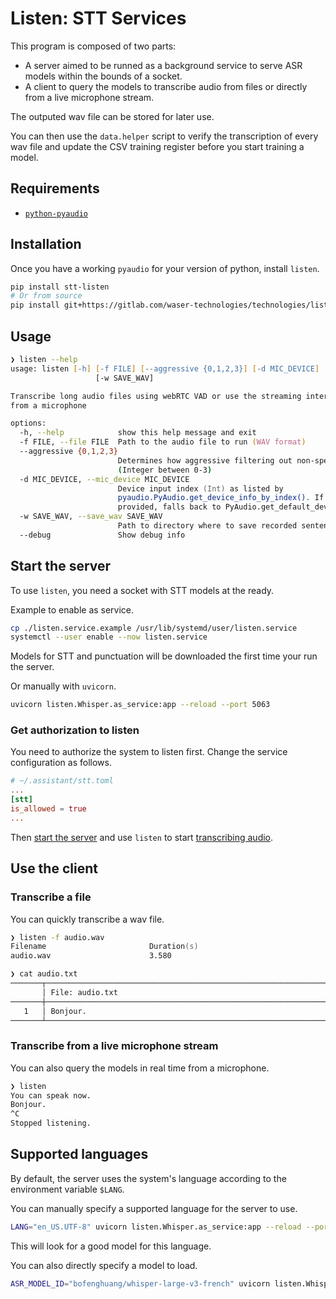 # Listen: STT Services

This program is composed of two parts:

- A server aimed to be runned as a background service to serve ASR models within the bounds of a socket.
- A client to query the models to transcribe audio from files or directly from a live microphone stream.

The outputed wav file can be stored for later use.

You can then use the `data.helper` script to verify the transcription of every wav file and update the CSV training register before you start training a model.

## Requirements

- [`python-pyaudio`](https://people.csail.mit.edu/hubert/pyaudio/)

## Installation

Once you have a working `pyaudio` for your version of python, install `listen`.

```zsh
pip install stt-listen
# Or from source
pip install git+https://gitlab.com/waser-technologies/technologies/listen.git
```

## Usage

```zsh
❯ listen --help
usage: listen [-h] [-f FILE] [--aggressive {0,1,2,3}] [-d MIC_DEVICE]
                   [-w SAVE_WAV]

Transcribe long audio files using webRTC VAD or use the streaming interface
from a microphone

options:
  -h, --help            show this help message and exit
  -f FILE, --file FILE  Path to the audio file to run (WAV format)
  --aggressive {0,1,2,3}
                        Determines how aggressive filtering out non-speech is.
                        (Integer between 0-3)
  -d MIC_DEVICE, --mic_device MIC_DEVICE
                        Device input index (Int) as listed by
                        pyaudio.PyAudio.get_device_info_by_index(). If not
                        provided, falls back to PyAudio.get_default_device().
  -w SAVE_WAV, --save_wav SAVE_WAV
                        Path to directory where to save recorded sentences
  --debug               Show debug info
```

## Start the server

To use `listen`, you need a socket with STT models at the ready.

Example to enable as service.

```zsh
cp ./listen.service.example /usr/lib/systemd/user/listen.service
systemctl --user enable --now listen.service
```

Models for STT and punctuation will be downloaded the first time your run the server.

Or manually with `uvicorn`.

```zsh
uvicorn listen.Whisper.as_service:app --reload --port 5063
```

### Get authorization to listen

You need to authorize the system to listen first. Change the service configuration as follows.

```toml
# ~/.assistant/stt.toml
...
[stt]
is_allowed = true
...
```

Then [start the server](#start-the-server) and use `listen` to start [transcribing audio](#use-the-client).

## Use the client

### Transcribe a file

You can quickly transcribe a wav file.

```zsh
❯ listen -f audio.wav
Filename                       Duration(s)         
audio.wav                      3.580               

❯ cat audio.txt
───────┬───────────────────────────────────────────────────────────────────────────────────────────────────────────────
       │ File: audio.txt
───────┼───────────────────────────────────────────────────────────────────────────────────────────────────────────────
   1   │ Bonjour.
───────┴───────────────────────────────────────────────────────────────────────────────────────────────────────────────
```

### Transcribe from a live microphone stream

You can also query the models in real time from a microphone.

```zsh
❯ listen
You can speak now.
Bonjour.
^C
Stopped listening.
```

## Supported languages

By default, the server uses the system's language according to the environment variable `$LANG`.

You can manually specify a supported language for the server to use.

```zsh
LANG="en_US.UTF-8" uvicorn listen.Whisper.as_service:app --reload --port 5063
```

This will look for a good model for this language.

You can also directly specify a model to load.

```zsh
ASR_MODEL_ID="bofenghuang/whisper-large-v3-french" uvicorn listen.Whisper.as_service:app --reload --port 5063
```
